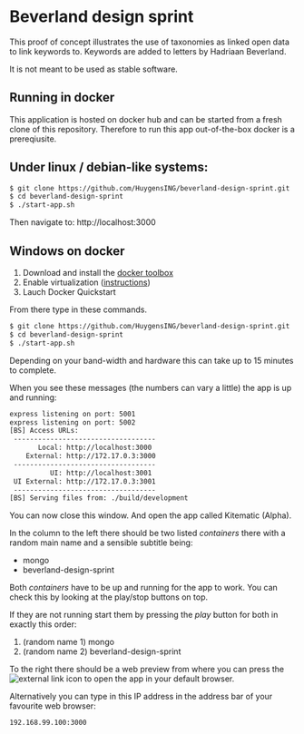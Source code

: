 Beverland design sprint
=====

This proof of concept illustrates the use of taxonomies as linked open data to link keywords to. Keywords are added to letters by Hadriaan Beverland.

It is not meant to be used as stable software.


Running in docker
----

This application is hosted on docker hub and can be started from a fresh clone of this repository. Therefore to run this app out-of-the-box docker is a prereqiusite.

Under linux / debian-like systems:
---

```sh
$ git clone https://github.com/HuygensING/beverland-design-sprint.git
$ cd beverland-design-sprint
$ ./start-app.sh
```

Then navigate to: http://localhost:3000


Windows on docker
---

1. Download and install the [docker toolbox](https://docs.docker.com/toolbox/overview/#ready-to-get-started)
2. Enable virtualization ([instructions](https://docs.docker.com/windows/step_one/))
3. Lauch Docker Quickstart

From there type in these commands. 

```sh
$ git clone https://github.com/HuygensING/beverland-design-sprint.git
$ cd beverland-design-sprint
$ ./start-app.sh
```

Depending on your band-width and hardware this can take up to 15 minutes to complete.

When you see these messages (the numbers can vary a little) the app is up and running:

```sh
express listening on port: 5001
express listening on port: 5002
[BS] Access URLs:
 -----------------------------------
       Local: http://localhost:3000
    External: http://172.17.0.3:3000
 -----------------------------------
          UI: http://localhost:3001
 UI External: http://172.17.0.3:3001
 -----------------------------------
[BS] Serving files from: ./build/development
```

You can now close this window. And open the app called Kitematic (Alpha). 

In the column to the left there should be two listed _containers_ there with a random main name and a sensible subtitle being:

- mongo
- beverland-design-sprint

Both _containers_ have to be up and running for the app to work. You can check this by looking at the play/stop buttons on top.

If they are not running start them by pressing the _play_ button for both in exactly this order:

1. (random name 1) mongo
2. (random name 2) beverland-design-sprint

To the right there should be a web preview from where you can press the ![external link](https://cdn3.iconfinder.com/data/icons/unicons-vector-icons-pack/32/external-128.png) icon to open the app in your default browser.

Alternatively you can type in this IP address in the address bar of your favourite web browser:

```
192.168.99.100:3000
```
